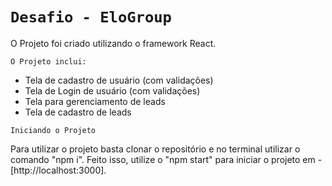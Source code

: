 # `Desafio - EloGroup`

O Projeto foi criado utilizando o framework React.
  
  `O Projeto inclui:` 

   - Tela de cadastro de usuário (com validações)
   - Tela de Login de usuário (com validações)
   - Tela para gerenciamento de leads
   - Tela de cadastro de leads
  
 `Iniciando o Projeto`

Para utilizar o projeto basta clonar o repositório e no terminal utilizar o comando "npm i". 
Feito isso, utilize o "npm start" para iniciar o projeto em - [http://localhost:3000].
